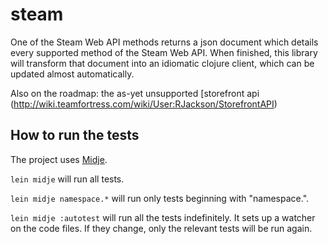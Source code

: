 # steam

One of the Steam Web API methods returns a json document which details every supported method of the Steam Web API.  When finished, this library will transform that document into an idiomatic clojure client, which can be updated almost automatically.

Also on the roadmap: the as-yet unsupported [storefront api (http://wiki.teamfortress.com/wiki/User:RJackson/StorefrontAPI)

## How to run the tests

The project uses [Midje](https://github.com/marick/Midje/).

`lein midje` will run all tests.

`lein midje namespace.*` will run only tests beginning with "namespace.".

`lein midje :autotest` will run all the tests indefinitely. It sets up a
watcher on the code files. If they change, only the relevant tests will be
run again.
